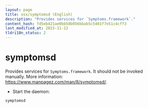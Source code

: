 ```yaml
---
layout: page
title: osx/symptomsd (English)
description: "Provides services for `Symptoms.framework`."
content_hash: fd5eb421ae0bb58b056bbab5c5401f7e51c4cff3
last_modified_at: 2023-11-12
tldri18n_status: 2
---
```

# symptomsd

Provides services for `Symptoms.framework`.
It should not be invoked manually.
More information: <https://www.manpagez.com/man/8/symptomsd/>.

- Start the daemon:

`symptomsd`
